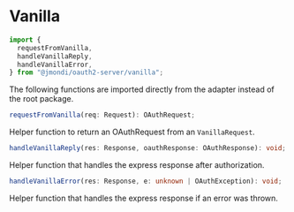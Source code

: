 # Vanilla

```typescript
import {
  requestFromVanilla,
  handleVanillaReply,
  handleVanillaError,
} from "@jmondi/oauth2-server/vanilla";
```

The following functions are imported directly from the adapter instead of the root package.

```typescript
requestFromVanilla(req: Request): OAuthRequest;
```

Helper function to return an OAuthRequest from an `VanillaRequest`.

```typescript
handleVanillaReply(res: Response, oauthResponse: OAuthResponse): void;
```

Helper function that handles the express response after authorization.

```typescript
handleVanillaError(res: Response, e: unknown | OAuthException): void;
```

Helper function that handles the express response if an error was thrown.
